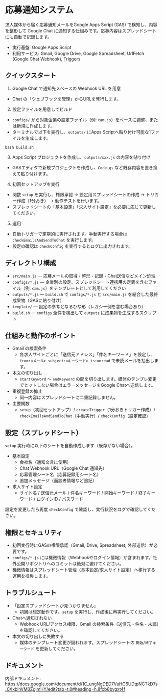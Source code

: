 # 応募通知システム

求人媒体から届く応募通知メールをGoogle Apps Script (GAS) で検知し、内容を整形して Google Chat に通知する仕組みです。応募内容はスプレッドシートにも自動で記録します。

- 実行基盤: Google Apps Script
- 利用サービス: Gmail, Google Drive, Google Spreadsheet, UrlFetch (Google Chat Webhook), Triggers

## クイックスタート

1) Google Chat で通知先スペースの Webhook URL を用意
- Chat の「ウェブフックを管理」からURLを発行します。

2) 設定ファイルを用意してビルド
- `configs/` から対象企業の設定ファイル（例: `cam.js`）をベースに調整、または新規に作成します。
- ターミナルで以下を実行し、`outputs/` にApps Scriptへ貼り付け可能な1ファイルを生成します。

```
bash build.sh
```

3) Apps Script プロジェクトを作成し、`outputs/xxx.js` の内容を貼り付け
- GASエディタで新規プロジェクトを作成し、`Code.gs` など既存内容を置き換えて貼り付けます。

4) 初回セットアップを実行
- 関数 `setup` を実行し、権限承認 → 設定用スプレッドシートの作成 → トリガー作成（1分おき） → 動作テストを行います。
- スプレッドシートの「基本設定」「求人サイト設定」を必要に応じて更新してください。

5) 運用
- 自動トリガーで定期的に実行されます。手動実行する場合は `checkEmailsAndSendToChat` を実行します。
- 設定の確認は `checkConfig` を実行するとログに出力されます。

## ディレクトリ構成

- `src/main.js` — 応募メールの取得・整形・記録・Chat送信などメイン処理
- `configs/*.js` — 企業別の設定。スプレッドシート連携用の定義を含むファイル（例: `cam.js`）をテンプレートとして利用してください
- `outputs/*.js` — `build.sh` で `configs/*.js` と `src/main.js` を結合した最終成果物（GASに貼り付け）
- `template/` — 設定の参考となるひな形（レガシー例を含む場合あり）
- `build.sh` — `configs` 全件を検出して `outputs` に成果物を生成するスクリプト

## 仕組みと動作のポイント

- Gmail の検索条件
  - 各求人サイトごとに「送信元アドレス」「件名キーワード」を設定し、`from:<メール> subject:<キーワード> is:unread` で未読メールを抽出します。
- 本文の切り出し
  - `startKeyword` ～ `endKeyword` の間を切り出します。媒体のテンプレ変更でヒットしない場合はエラーメッセージをGoogle Chatへ送信します。
- 重複登録の抑止
  - 同一内容はスプレッドシートに二重記録しません。
- 主要関数
  - `setup`（初回セットアップ）/ `createTrigger`（1分おきトリガー作成）/ `checkEmailsAndSendToChat`（手動実行）/ `checkConfig`（設定確認）

## 設定（スプレッドシート）

`setup` 実行時に以下のシートを自動作成します（既存がない場合）。

- 基本設定
  - 会社名（通知文言に使用）
  - Chat Webhook URL（Google Chat 通知先）
  - 応募管理シート名（応募記録用シート名）
  - 追加メッセージ（面談者情報など追記）
- 求人サイト設定
  - サイト名 / 送信元メール / 件名キーワード / 開始キーワード / 終了キーワード / ログインID / パスワード

設定を変更したら再度 `checkConfig` で確認し、実行状況をログで確認してください。

## 権限とセキュリティ

- 初回実行時にGASの権限承認（Gmail, Drive, Spreadsheet, 外部送信）が必要です。
- `configs/*.js` には機微情報（Webhookやログイン情報）が含まれます。社外公開リポジトリへのコミットは絶対に避けてください。
- 機微情報はスプレッドシート管理（基本設定/求人サイト設定）へ移行する運用を推奨します。

## トラブルシュート

- 「設定スプレッドシートが見つかりません」
  - 初回は想定動作です。`setup` を実行し、作成後に再実行してください。
- Chatへ通知されない
  - Webhook URL/アクセス権限、Gmail の検索条件（送信元・件名・未読）を確認してください。
- 本文の切り出しに失敗する
  - 媒体のテンプレート変更が疑われます。スプレッドシートの `開始/終了キーワード` を更新してください。

## ドキュメント

内部ドキュメント: https://docs.google.com/document/d/1C_ungNgDED7VuHC6UDtpNCTkD7s_0XxblhVM0ZgimHY/edit?tab=t.0#heading=h.8fcb8bvgxt4f

